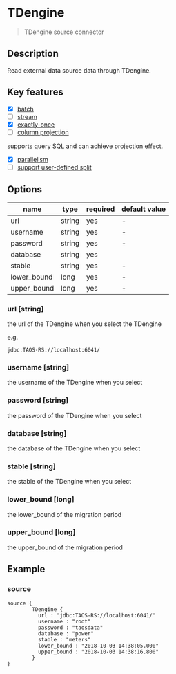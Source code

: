 # TDengine

> TDengine source connector

## Description

Read external data source data through TDengine.

## Key features

- [x] [batch](../../concept/connector-v2-features.md)
- [ ] [stream](../../concept/connector-v2-features.md)
- [x] [exactly-once](../../concept/connector-v2-features.md)
- [ ] [column projection](../../concept/connector-v2-features.md)

supports query SQL and can achieve projection effect.

- [x] [parallelism](../../concept/connector-v2-features.md)
- [ ] [support user-defined split](../../concept/connector-v2-features.md)

## Options

|    name     |  type  | required | default value |
|-------------|--------|----------|---------------|
| url         | string | yes      | -             |
| username    | string | yes      | -             |
| password    | string | yes      | -             |
| database    | string | yes      |               |
| stable      | string | yes      | -             |
| lower_bound | long   | yes      | -             |
| upper_bound | long   | yes      | -             |

### url [string]

the url of the TDengine when you select the TDengine

e.g.

```
jdbc:TAOS-RS://localhost:6041/
```

### username [string]

the username of the TDengine when you select

### password [string]

the password of the TDengine when you select

### database [string]

the database of the TDengine when you select

### stable [string]

the stable of the TDengine when you select

### lower_bound [long]

the lower_bound of the migration period

### upper_bound [long]

the upper_bound of the migration period

## Example

### source

```hocon
source {
        TDengine {
          url : "jdbc:TAOS-RS://localhost:6041/"
          username : "root"
          password : "taosdata"
          database : "power"
          stable : "meters"
          lower_bound : "2018-10-03 14:38:05.000"
          upper_bound : "2018-10-03 14:38:16.800"
        }
}
```

